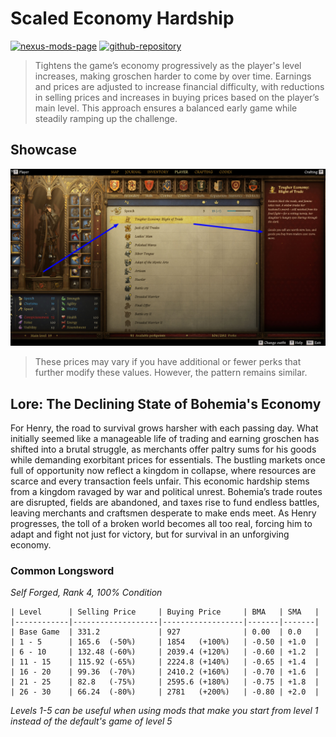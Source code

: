 [//]: # (DO NOT EDIT: This file has been autogenerated, any changes will be overwritten)
# Scaled Economy Hardship



[//]: # (DO NOT EDIT: This file has been autogenerated, any changes will be overwritten)
[![nexus-mods-page](https://img.shields.io/badge/Mod-Scaled%20Economy%20Hardship%20-bf4848?style=flat-square–=nexusmods)](https://www.nexusmods.com/kingdomcomedeliverance2/mods/1326) [![github-repository](https://img.shields.io/badge/Open-Source-2ea44f?style=flat-square&logo=github)](https://github.com/rdok/kcd2_scaled_economy_hardship) 


[//]: # (DO NOT EDIT: This file has been autogenerated, any changes will be overwritten)
> Tightens the game’s economy progressively as the player's level increases, making groschen harder to come by over time. Earnings and prices are adjusted to increase financial difficulty, with reductions in selling prices and increases in buying prices based on the player’s main level. This approach ensures a balanced early game while steadily ramping up the challenge.


[//]: # (DO NOT EDIT: This file has been autogenerated, any changes will be overwritten)
## Showcase

[![Showcase](https://github.com/rdok/kcd2_scaled_economy_hardship/blob/main/documentation/showcase.jpg?raw=true)](https://www.nexusmods.com/kingdomcomedeliverance2/mods/1326)

> These prices may vary if you have additional or fewer perks that further modify these values. However, the pattern remains similar.



[//]: # (DO NOT EDIT: This file has been autogenerated, any changes will be overwritten)
## Lore: The Declining State of Bohemia's Economy

For Henry, the road to survival grows harsher with each passing day. What initially seemed like a manageable life of trading and earning groschen has shifted into a brutal struggle, as merchants offer paltry sums for his goods while demanding exorbitant prices for essentials. The bustling markets once full of opportunity now reflect a kingdom in collapse, where resources are scarce and every transaction feels unfair. This economic hardship stems from a kingdom ravaged by war and political unrest. Bohemia’s trade routes are disrupted, fields are abandoned, and taxes rise to fund endless battles, leaving merchants and craftsmen desperate to make ends meet. As Henry progresses, the toll of a broken world becomes all too real, forcing him to adapt and fight not just for victory, but for survival in an unforgiving economy.

### Common Longsword

_Self Forged, Rank 4, 100% Condition_

```text
| Level      | Selling Price     | Buying Price     | BMA   | SMA   |
|------------|-------------------|------------------|-------|-------|
| Base Game  | 331.2             | 927              | 0.00  | 0.0   |
| 1 - 5      | 165.6  (-50%)     | 1854   (+100%)   | -0.50 | +1.0  |
| 6 - 10     | 132.48 (-60%)     | 2039.4 (+120%)   | -0.60 | +1.2  |
| 11 - 15    | 115.92 (-65%)     | 2224.8 (+140%)   | -0.65 | +1.4  |
| 16 - 20    | 99.36  (-70%)     | 2410.2 (+160%)   | -0.70 | +1.6  |
| 21 - 25    | 82.8   (-75%)     | 2595.6 (+180%)   | -0.75 | +1.8  |
| 26 - 30    | 66.24  (-80%)     | 2781   (+200%)   | -0.80 | +2.0  |
```

_Levels 1-5 can be useful when using mods that make you start from level 1 instead of the default's game of level 5_


[//]: # (DO NOT EDIT: This file has been autogenerated, any changes will be overwritten)
